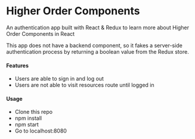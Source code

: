 # Higher Order Components
An authentication app built with React & Redux to learn more about Higher Order Components in React

This app does not have a backend component, so it fakes a server-side authentication process by returning a boolean value from the Redux store. 

#### Features
* Users are able to sign in and log out
* Users are not able to visit resources route until logged in 

#### Usage
- Clone this repo
- npm install
- npm start
- Go to localhost:8080

